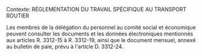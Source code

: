 Contexte: RÉGLEMENTATION DU TRAVAIL SPÉCIFIQUE AU TRANSPORT ROUTIER

Les membres de la délégation du personnel au comité social et économique peuvent consulter les documents et les données électroniques mentionnés aux articles R. 3312-15 à R. 3312-19, ainsi que le document mensuel, annexé au bulletin de paie, prévu à l'article D. 3312-24.